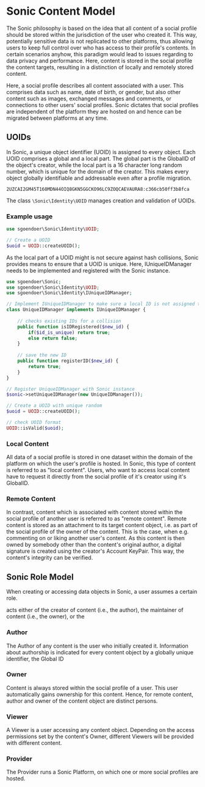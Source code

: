 # Sonic Content Model

The Sonic philosophy is based on the idea that all content of a social profile should be stored within the jurisdiction of the user who created it. This way, potentially sensitive data is not replicated to other platforms, thus allowing users to keep full control over who has access to their profile's contents. In certain scenarios anyhow, this paradigm would lead to issues regarding to data privacy and performance. Here, content is stored in the social profile the content targets, resulting in a distinction of locally and remotely stored content.

Here, a social profile describes all content associated with a user. This comprises data such as name, date of birth, or gender, but also other content such as images, exchanged messages and comments, or connections to other users' social profiles. Sonic dictates that social profiles are independent of the platform they are hosted on and hence can be migrated between platforms at any time.

## UOIDs

In Sonic, a unique object identifier (UOID) is assigned to every object. Each UOID comprises a global and a local part. The global part is the GlobalID of the object's creator, while the local part is a 16 character long random number, which is unique for the domain of the creator. This makes every object globally identifiable and addressable even after a profile migration.

	2UZCAI2GM45T160MDN44OIQ8GKN5GGCKO96LC9ZOQCAEVAURA8:c366cb50ff3b8fca

The class ```\Sonic\Identity\UOID``` manages creation and validation of UOIDs.

### Example usage

```php
use sgoendoer\Sonic\Identity\UOID;

// Create a UOID
$uoid = UOID::createUOID();
```

As the local part of a UOID might is not secure against hash collisions, Sonic provides means to ensure that a UOID is unique. Here, IUniqueIDManager needs to be implemented and registered with the Sonic instance.

```php
use sgoendoer\Sonic;
use sgoendoer\Sonic\Identity\UOID;
use sgoendoer\Sonic\Identity\IUniqueIDManager;

// Implement IUniqueIDManager to make sure a local ID is not assigned twice
class UniqueIDManager implements IUniqueIDManager {
	
	// checks existing IDs for a collision
	public function isIDRegistered($new_id) {
		if($id_is_unique) return true;
		else return false;
	}
	
	// save the new ID
	public function registerID($new_id) {
		return true;
	}
}

// Register UniqueIDManager with Sonic instance
$sonic->setUniqueIDManager(new UniqueIDManager());

// Create a UOID with unique random
$uoid = UOID::createUOID();

// check UOID format
UOID::isValid($uoid);
```

### Local Content

All data of a social profile is stored in one dataset within the domain of the platform on which the user's profile is hosted. In Sonic, this type of content is referred to as "local content". Users, who want to access local content have to request it directly from the social profile of it's creator using it's GlobalID.

### Remote Content

In contrast, content which is associated with content stored within the social profile of another user is referred to as "remote content". Remote content is stored as an attachment to its target content object, i.e. as part of the social profile of the owner of the content. This is the case, when e.g. commenting on or liking another user's content.
As this content is then owned by somebody other than the content's original author, a digital signature is created using the creator's Account KeyPair. This way, the content's integrity can be verified.

## Sonic Role Model

When creating or accessing data objects in Sonic, a user assumes a certain role. 

acts either of the creator of content (i.e., the author), the maintainer of content (i.e., the owner), or the 

### Author

The Author of any content is the user who initially created it. Information about authorship is indicated for every content object by a globally unique identifier, the Global ID

### Owner

Content is always stored within the social profile of a user. This user automatically gains ownership for this content. Hence, for remote content, author and owner of the content object are distinct persons.

### Viewer

A Viewer is a user accessing any content object. Depending on the access permissions set by the content's Owner, different Viewers will be provided with different content.

### Provider

The Provider runs a Sonic Platform, on which one or more social profiles are hosted.